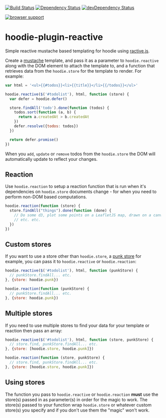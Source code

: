 [![Build Status](https://travis-ci.org/alanshaw/hoodie-plugin-reactive.png?branch=master)](https://travis-ci.org/alanshaw/hoodie-plugin-reactive) [![Dependency Status](https://david-dm.org/alanshaw/hoodie-plugin-reactive.png)](https://david-dm.org/alanshaw/hoodie-plugin-reactive) [![devDependency Status](https://david-dm.org/alanshaw/hoodie-plugin-reactive/dev-status.png)](https://david-dm.org/alanshaw/hoodie-plugin-reactive#info=devDependencies)

[![browser support](https://ci.testling.com/alanshaw/hoodie-plugin-reactive.png)](https://ci.testling.com/alanshaw/hoodie-plugin-reactive)

hoodie-plugin-reactive
===
Simple reactive mustache based templating for hoodie using [ractive.js](http://www.ractivejs.org/).

Create a [mustache](http://mustache.github.io/) template, and pass it as a parameter to `hoodie.reactive` along with the DOM element to attach the template to, and a function that retrieves data from the `hoodie.store` for the template to render. For example:

```javascript
var html = '<ul>{{#todos}}<li>{{title}}</li>{{/todos}}</ul>'

hoodie.reactive($('#todolist'), html, function (store) {
  var defer = hoodie.defer()

  store.findAll('todo').done(function (todos) {
    todos.sort(function (a, b) {
      return a.createdAt > b.createdAt
    })
    defer.resolve({todos: todos})
  })

  return defer.promise()
})
```

When you `add`, `update` or `remove` todos from the `hoodie.store` the DOM will automatically update to reflect your changes.


Reaction
---
Use `hoodie.reaction` to setup a reaction function that is run when it's dependencies on `hoodie.store` documents change - for when you need to perform non-DOM based computations.

```javascript
hoodie.reaction(function (store) {
  store.findAll("things").done(function (done) {
    // Do some d3, plot some points on a LeafletJS map, drawn on a canvas
    // etc. etc.
  })
})
```


Custom stores
---
If you want to use a store other than `hoodie.store`, a [punk store](https://npmjs.org/package/hoodie-plugin-punk) for example, you can pass it to `hoodie.reactive` or `hoodie.reaction`:

```javascript
hoodie.reactive($('#todolist'), html, function (punkStore) {
  // punkStore.findAll... etc.
}, {store: hoodie.punk})

hoodie.reaction(function (punkStore) {
  // punkStore.findAll... etc.
}, {store: hoodie.punk})
```


Multiple stores
---
If you need to use multiple stores to find your data for your template or reaction then pass an array:

```javascript
hoodie.reactive($('#todolist'), html, function (store, punkStore) {
  // store.find, punkStore.findAll... etc.
}, {store: [hoodie.store, hoodie.punk]})

hoodie.reaction(function (store, punkStore) {
  // store.find, punkStore.findAll... etc.
}, {store: [hoodie.store, hoodie.punk]})
```


Using stores
---
The function you pass to `hoodie.reactive` or `hoodie.reaction` __must__ use the store(s) passed in as parameter(s) in order for the magic to work. The store(s) passed to your function wrap `hoodie.store` or whatever custom store(s) you specify and if you don't use them the "magic" won't work.